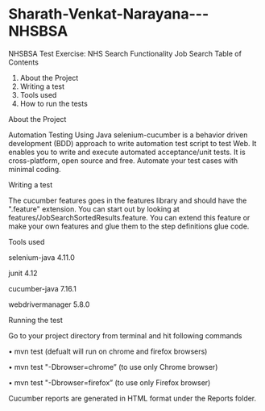 # Sharath-Venkat-Narayana---NHSBSA
NHSBSA Test Exercise: NHS Search Functionality Job Search
Table of Contents
1. About the Project
2. Writing a test
3. Tools used
4. How to run the tests

About the Project

Automation Testing Using Java selenium-cucumber is a behavior driven development (BDD) approach to write automation test script to test Web. 
It enables you to write and execute automated acceptance/unit tests. 
It is cross-platform, open source and free. Automate your test cases with minimal coding. 

Writing a test

The cucumber features goes in the features library and should have the ".feature" extension.
You can start out by looking at features/JobSearchSortedResults.feature. You can extend this feature or make your own features and glue them to the step definitions glue code.


Tools used

selenium-java 4.11.0

junit 4.12

cucumber-java 7.16.1

webdrivermanager 5.8.0



Running the test

Go to your project directory from terminal and hit following commands

•	mvn test (defualt will run on chrome and firefox browsers)

•	mvn test "-Dbrowser=chrome” (to use only Chrome browser)

•	mvn test "-Dbrowser=firefox” (to use only Firefox browser)

Cucumber reports are generated in HTML format under the Reports folder.


